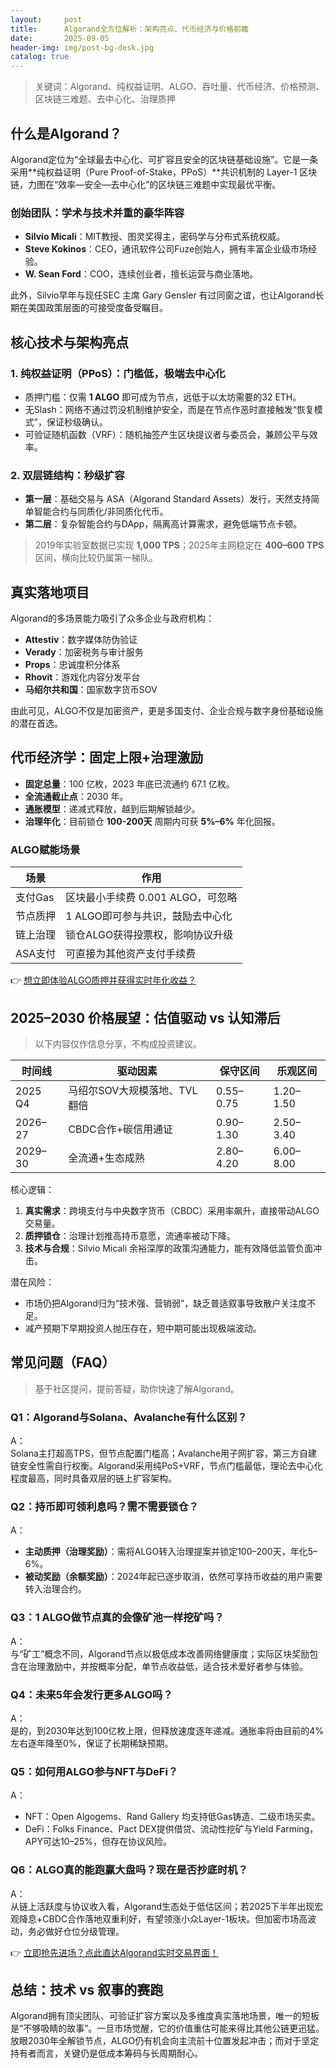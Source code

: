 ```yaml
---
layout:     post
title:      Algorand全方位解析：架构亮点、代币经济与价格前瞻
date:       2025-09-05
header-img: img/post-bg-desk.jpg
catalog: true
---
```


> 关键词：Algorand、纯权益证明、ALGO、吞吐量、代币经济、价格预测、区块链三难题、去中心化、治理质押

## 什么是Algorand？
Algorand定位为“全球最去中心化、可扩容且安全的区块链基础设施”。它是一条采用**纯权益证明（Pure Proof-of-Stake，PPoS）**共识机制的 Layer-1 区块链，力图在“效率—安全—去中心化”的区块链三难题中实现最优平衡。

### 创始团队：学术与技术并重的豪华阵容
- **Silvio Micali**：MIT教授、图灵奖得主，密码学与分布式系统权威。 
- **Steve Kokinos**：CEO，通讯软件公司Fuze创始人，拥有丰富企业级市场经验。  
- **W. Sean Ford**：COO，连续创业者，擅长运营与商业落地。

此外，Silvio早年与现任SEC 主席 Gary Gensler 有过同窗之谊，也让Algorand长期在美国政策层面的可接受度备受瞩目。

## 核心技术与架构亮点
### 1. 纯权益证明（PPoS）：门槛低，极端去中心化
- 质押门槛：仅需 **1 ALGO** 即可成为节点，远低于以太坊需要的32 ETH。  
- 无Slash：网络不通过罚没机制维护安全，而是在节点作恶时直接触发“恢复模式”，保证秒级确认。  
- 可验证随机函数（VRF）：随机抽签产生区块提议者与委员会，兼顾公平与效率。

### 2. 双层链结构：秒级扩容
- **第一层**：基础交易与 ASA（Algorand Standard Assets）发行，天然支持简单智能合约与同质化/非同质化代币。  
- **第二层**：复杂智能合约与DApp，隔离高计算需求，避免低端节点卡顿。  

> 2019年实验室数据已实现 **1,000 TPS**；2025年主网稳定在 **400–600 TPS** 区间，横向比较仍属第一梯队。

## 真实落地项目
Algorand的多场景能力吸引了众多企业与政府机构：
- **Attestiv**：数字媒体防伪验证  
- **Verady**：加密税务与审计服务  
- **Props**：忠诚度积分体系  
- **Rhovit**：游戏化内容分发平台  
- **马绍尔共和国**：国家数字货币SOV

由此可见，ALGO不仅是加密资产，更是多国支付、企业合规与数字身份基础设施的潜在首选。

## 代币经济学：固定上限+治理激励
- **固定总量**：100 亿枚，2023 年底已流通约 67.1 亿枚。  
- **全流通截止点**：2030 年。  
- **通胀模型**：递减式释放，越到后期解锁越少。  
- **治理年化**：目前锁仓 **100-200天** 周期内可获 **5%–6%** 年化回报。

### ALGO赋能场景
| 场景          | 作用                     |
|---------------|--------------------------|
| 支付Gas       | 区块最小手续费 0.001 ALGO，可忽略 |
| 节点质押      | 1 ALGO即可参与共识，鼓励去中心化  |
| 链上治理      | 锁仓ALGO获得投票权，影响协议升级 |
| ASA支付       | 可直接为其他资产支付手续费     |

👉 [想立即体验ALGO质押并获得实时年化收益？](https://okxdog.com/)

## 2025–2030 价格展望：估值驱动 vs 认知滞后
> 以下内容仅作信息分享，不构成投资建议。

| 时间线 | 驱动因素 | 保守区间 | 乐观区间 |
|--------|----------|----------|----------|
| 2025 Q4 | 马绍尔SOV大规模落地、TVL翻倍 | $0.55–$0.75 | $1.20–$1.50 |
| 2026–27 | CBDC合作+碳信用通证 | $0.90–$1.30 | $2.50–$3.40 |
| 2029–30 | 全流通+生态成熟 | $2.80–$4.20 | $6.00–$8.00 |

核心逻辑：
1. **真实需求**：跨境支付与中央数字货币（CBDC）采用率飙升，直接带动ALGO交易量。  
2. **质押锁仓**：治理计划推高持币意愿，流通率被动下降。  
3. **技术与合规**：Silvio Micali 余裕深厚的政策沟通能力，能有效降低监管负面冲击。  

潜在风险：
- 市场仍把Algorand归为“技术强、营销弱”，缺乏普适叙事导致散户关注度不足。  
- 减产预期下早期投资人抛压存在，短中期可能出现极端波动。

## 常见问题（FAQ）
> 基于社区提问，提前答疑，助你快速了解Algorand。

### Q1：Algorand与Solana、Avalanche有什么区别？
A：  
Solana主打超高TPS，但节点配置门槛高；Avalanche用子网扩容，第三方自建链安全性需自行权衡。Algorand采用纯PoS+VRF，节点门槛最低，理论去中心化程度最高，同时具备双层的链上扩容架构。

### Q2：持币即可领利息吗？需不需要锁仓？
A：  
- **主动质押（治理奖励）**：需将ALGO转入治理提案并锁定100–200天，年化5–6%。  
- **被动奖励（余额奖励）**：2024年起已逐步取消，依然可享持币收益的用户需要转入治理合约。

### Q3：1 ALGO做节点真的会像矿池一样挖矿吗？
A：  
与“矿工”概念不同，Algorand节点以极低成本改善网络健康度；实际区块奖励包含在治理激励中，并按概率分配，单节点收益低，适合技术爱好者参与体验。

### Q4：未来5年会发行更多ALGO吗？
A：  
是的，到2030年达到100亿枚上限，但释放速度逐年递减。通胀率将由目前的4%左右逐年降至0%，保证了长期稀缺预期。

### Q5：如何用ALGO参与NFT与DeFi？
A：  
- NFT：Open Algogems、Rand Gallery 均支持低Gas铸造、二级市场买卖。  
- DeFi：Folks Finance、Pact DEX提供借贷、流动性挖矿与Yield Farming，APY可达10–25%，但存在协议风险。

### Q6：ALGO真的能跑赢大盘吗？现在是否抄底时机？
A：  
从链上活跃度与协议收入看，Algorand生态处于低估区间；若2025下半年出现宏观降息+CBDC合作落地双重利好，有望领涨小众Layer-1板块。但加密市场高波动，务必做好仓位分级管理。

👉 [立即抢先进场？点此直达Algorand实时交易界面！](https://okxdog.com/)

## 总结：技术 vs 叙事的赛跑
Algorand拥有顶尖团队、可验证扩容方案以及多维度真实落地场景，唯一的短板是“不够吸睛的故事”。一旦市场觉醒，它的价值重估可能来得比其他公链更迅猛。放眼2030年全解锁节点，ALGO仍有机会向主流前十位置发起冲击；而对于坚定持有者而言，关键仍是低成本筹码与长周期耐心。
